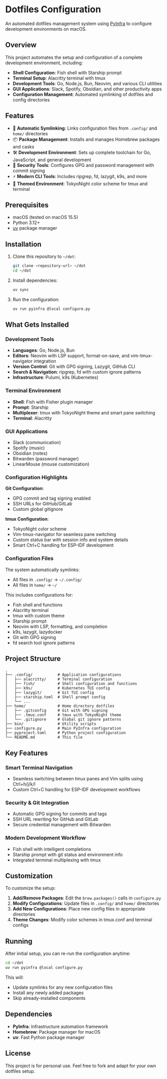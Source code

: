 # Dotfiles Configuration

An automated dotfiles management system using [PyInfra](https://pyinfra.com/) to configure development environments on macOS.

## Overview

This project automates the setup and configuration of a complete development environment, including:

- **Shell Configuration**: Fish shell with Starship prompt
- **Terminal Setup**: Alacritty terminal with tmux
- **Development Tools**: Go, Node.js, Bun, Neovim, and various CLI utilities
- **GUI Applications**: Slack, Spotify, Obsidian, and other productivity apps
- **Configuration Management**: Automated symlinking of dotfiles and config directories

## Features

- 🔗 **Automatic Symlinking**: Links configuration files from `.config/` and `home/` directories
- 📦 **Package Management**: Installs and manages Homebrew packages and casks
- 🛠️ **Development Environment**: Sets up complete toolchain for Go, JavaScript, and general development
- 🔐 **Security Tools**: Configures GPG and password management with commit signing
- ⚡ **Modern CLI Tools**: Includes ripgrep, fd, lazygit, k9s, and more
- 🎨 **Themed Environment**: TokyoNight color scheme for tmux and terminal

## Prerequisites

- macOS (tested on macOS 15.5)
- Python 3.12+
- [uv](https://docs.astral.sh/uv/) package manager

## Installation

1. Clone this repository to `~/dot`:
   ```bash
   git clone <repository-url> ~/dot
   cd ~/dot
   ```

2. Install dependencies:
   ```bash
   uv sync
   ```

3. Run the configuration:
   ```bash
   uv run pyinfra @local configure.py
   ```

## What Gets Installed

### Development Tools
- **Languages**: Go, Node.js, Bun
- **Editors**: Neovim with LSP support, format-on-save, and vim-tmux-navigator integration
- **Version Control**: Git with GPG signing, Lazygit, GitHub CLI
- **Search & Navigation**: ripgrep, fd with custom ignore patterns
- **Infrastructure**: Pulumi, k9s (Kubernetes)

### Terminal Environment
- **Shell**: Fish with Fisher plugin manager
- **Prompt**: Starship
- **Multiplexer**: tmux with TokyoNight theme and smart pane switching
- **Terminal**: Alacritty

### GUI Applications
- Slack (communication)
- Spotify (music)
- Obsidian (notes)
- Bitwarden (password manager)
- LinearMouse (mouse customization)

### Configuration Highlights

**Git Configuration**:
- GPG commit and tag signing enabled
- SSH URLs for GitHub/GitLab
- Custom global gitignore

**tmux Configuration**:
- TokyoNight color scheme
- Vim-tmux-navigator for seamless pane switching
- Custom status bar with session info and system details
- Smart Ctrl+C handling for ESP-IDF development

### Configuration Files

The system automatically symlinks:
- All files in `.config/` → `~/.config/`
- All files in `home/` → `~/`

This includes configurations for:
- Fish shell and functions
- Alacritty terminal
- tmux with custom theme
- Starship prompt
- Neovim with LSP, formatting, and completion
- k9s, lazygit, lazydocker
- Git with GPG signing
- fd search tool ignore patterns

## Project Structure

```
.
├── .config/           # Application configurations
│   ├── alacritty/     # Terminal configuration
│   ├── fish/          # Shell configuration and functions
│   ├── k9s/           # Kubernetes TUI config
│   ├── lazygit/       # Git TUI config
│   ├── starship.toml  # Shell prompt config
│   └── ...
├── home/              # Home directory dotfiles
│   ├── .gitconfig     # Git with GPG signing
│   ├── .tmux.conf     # tmux with TokyoNight theme
│   └── .gitignore     # Global git ignore patterns
├── bin/               # Utility scripts
├── configure.py       # Main PyInfra configuration
├── pyproject.toml     # Python project configuration
└── README.md          # This file
```

## Key Features

### Smart Terminal Navigation
- Seamless switching between tmux panes and Vim splits using Ctrl+h/j/k/l
- Custom Ctrl+C handling for ESP-IDF development workflows

### Security & Git Integration
- Automatic GPG signing for commits and tags
- SSH URL rewriting for GitHub and GitLab
- Secure credential management with Bitwarden

### Modern Development Workflow
- Fish shell with intelligent completions
- Starship prompt with git status and environment info
- Integrated terminal multiplexing with tmux

## Customization

To customize the setup:

1. **Add/Remove Packages**: Edit the `brew.packages()` calls in `configure.py`
2. **Modify Configurations**: Update files in `.config/` and `home/` directories
3. **Add New Configurations**: Place new config files in appropriate directories
4. **Theme Changes**: Modify color schemes in tmux.conf and terminal configs

## Running

After initial setup, you can re-run the configuration anytime:

```bash
cd ~/dot
uv run pyinfra @local configure.py
```

This will:
- Update symlinks for any new configuration files
- Install any newly added packages
- Skip already-installed components

## Dependencies

- **PyInfra**: Infrastructure automation framework
- **Homebrew**: Package manager for macOS
- **uv**: Fast Python package manager

## License

This project is for personal use. Feel free to fork and adapt for your own dotfiles setup.
